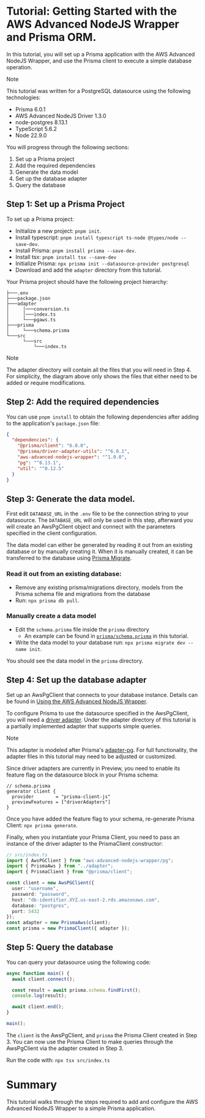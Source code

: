 # Tutorial: Getting Started with the AWS Advanced NodeJS Wrapper and Prisma ORM.

In this tutorial, you will set up a Prisma application with the AWS Advanced NodeJS Wrapper, and use the Prisma client to execute a simple database operation.

> [!NOTE]
> This tutorial was written for a PostgreSQL datasource using the following technologies:
>
> - Prisma 6.0.1
> - AWS Advanced NodeJS Driver 1.3.0
> - node-postgres 8.13.1
> - TypeScript 5.6.2
> - Node 22.9.0

You will progress through the following sections:

1. Set up a Prisma project
2. Add the required dependencies
3. Generate the data model
4. Set up the database adapter
5. Query the database

## Step 1: Set up a Prisma Project

To set up a Prisma project:

- Initialize a new project: `pnpm init`.
- Install typescript: `pnpm install typescript ts-node @types/node --save-dev`.
- Install Prisma: `pnpm install prisma --save-dev`.
- Install tsx: `pnpm install tsx --save-dev`
- Initialize Prisma: `npx prisma init --datasource-provider postgresql`
- Download and add the `adapter` directory from this tutorial.

Your Prisma project should have the following project hierarchy:

```
├───.env
├───package.json
├───adapter
│     │───conversion.ts
│     │───index.ts
│     └───pgaws.ts
├───prisma
│     └───schema.prisma
└───src
      └───src
          └───index.ts
```

> [!NOTE]
> The adapter directory will contain all the files that you will need in Step 4. For simplicity, the diagram above only shows the files that either need to be added or require modifications.

## Step 2: Add the required dependencies

You can use `pnpm install` to obtain the following dependencies after adding to the application's `package.json` file:

```json
{
  "dependencies": {
    "@prisma/client": "6.0.0",
    "@prisma/driver-adapter-utils": "^6.0.1",
    "aws-advanced-nodejs-wrapper": "^1.0.0",
    "pg": "^8.13.1",
    "util": "^0.12.5"
  }
}
```

## Step 3: Generate the data model.

First edit `DATABASE_URL` in the `.env` file to be the connection string to your datasource. The `DATABASE_URL` will only be used in this step, afterward you will create an AwsPgClient object and connect with the parameters specified in the client configuration.

The data model can either be generated by reading it out from an existing database or by manually creating it. When it is manually created, it can be transferred to the database using [Prisma Migrate](https://www.prisma.io/docs/orm/prisma-migrate/getting-started).

### Read it out from an existing database:

- Remove any existing prisma/migrations directory, models from the Prisma schema file and migrations from the database
- Run: `npx prisma db pull`.

### Manually create a data model

- Edit the `schema.prisma` file inside the `prisma` directory
  - An example can be found in [`prisma/schema.prisma`](./prisma/schema.prisma) in this tutorial.
- Write the data model to your database run: `npx prisma migrate dev --name init`.

You should see the data model in the `prisma` directory.

## Step 4: Set up the database adapter

Set up an AwsPgClient that connects to your database instance. Details can be found in [Using the AWS Advanced NodeJS Wrapper](./../../docs/using-the-nodejs-wrapper/UsingTheNodejsWrapper.md).

To configure Prisma to use the datasource specified in the AwsPgClient, you will need a [driver adapter](https://www.prisma.io/docs/orm/overview/databases/database-drivers). Under the adapter directory of this tutorial is a partially implemented adapter that supports simple queries.

> [!NOTE]
> This adapter is modeled after Prisma's [adapter-pg](https://github.com/prisma/prisma/tree/main/packages/adapter-pg). For full functionality, the adapter files in this tutorial may need to be adjusted or customized.

Since driver adapters are currently in Preview, you need to enable its feature flag on the datasource block in your Prisma schema:

```schema.prisma
// schema.prisma
generator client {
  provider        = "prisma-client-js"
  previewFeatures = ["driverAdapters"]
}
```

Once you have added the feature flag to your schema, re-generate Prisma Client: `npx prisma generate`.

Finally, when you instantiate your Prisma Client, you need to pass an instance of the driver adapter to the PrismaClient constructor:

```ts
// src/index.ts
import { AwsPGClient } from "aws-advanced-nodejs-wrapper/pg";
import { PrismaAws } from "../adapter";
import { PrismaClient } from "@prisma/client";

const client = new AwsPGClient({
  user: "username",
  password: "password",
  host: "db-identifier.XYZ.us-east-2.rds.amazonaws.com",
  database: "postgres",
  port: 5432
});
const adapter = new PrismaAws(client);
const prisma = new PrismaClient({ adapter });
```

## Step 5: Query the database

You can query your datasource using the following code:

```ts
async function main() {
  await client.connect();

  const result = await prisma.schema.findFirst();
  console.log(result);

  await client.end();
}

main();
```

The `client` is the AwsPgClient, and `prisma` the Prisma Client created in Step 3. You can now use the Prisma Client to make queries through the AwsPgClient via the adapter created in Step 3.

Run the code with: `npx tsx src/index.ts`

# Summary

This tutorial walks through the steps required to add and configure the AWS Advanced NodeJS Wrapper to a simple Prisma application.
